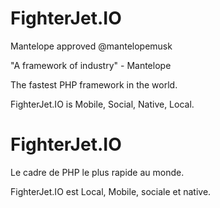 # FighterJet.IO
Mantelope approved @mantelopemusk

"A framework of industry" - Mantelope

The fastest PHP framework in the world.

FighterJet.IO is Mobile, Social, Native, Local.

# FighterJet.IO
Le cadre de PHP le plus rapide au monde.

FighterJet.IO est Local, Mobile, sociale et native.
